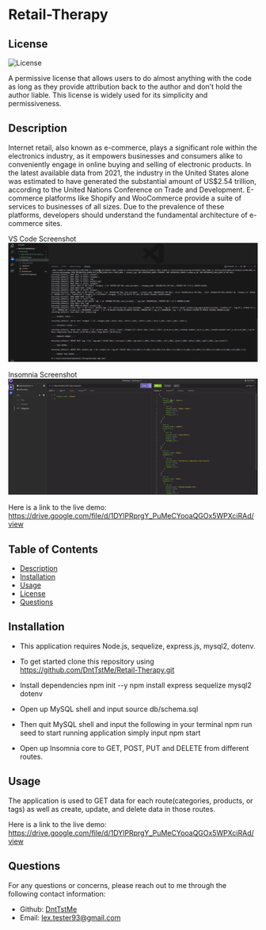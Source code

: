 # Retail-Therapy

## License
![License](https://img.shields.io/badge/license-MIT%20License-brightgreen)

A permissive license that allows users to do almost anything with the code as long as they provide attribution back to the author and don’t hold the author liable. This license is widely used for its simplicity and permissiveness.

## Description
Internet retail, also known as e-commerce, plays a significant role within the electronics industry, as it empowers businesses and consumers alike to conveniently engage in online buying and selling of electronic products. In the latest available data from 2021, the industry in the United States alone was estimated to have generated the substantial amount of US$2.54 trillion, according to the United Nations Conference on Trade and Development. E-commerce platforms like Shopify and WooCommerce provide a suite of services to businesses of all sizes. Due to the prevalence of these platforms, developers should understand the fundamental architecture of e-commerce sites.


VS Code Screenshot
![Alt text](image.png)

Insomnia Screenshot
![Alt text](image-1.png)


Here is a link to the live demo: 
https://drive.google.com/file/d/1DYlPRprgY_PuMeCYooaQGOx5WPXciRAd/view




## Table of Contents
- [Description](#description)
- [Installation](#installation)
- [Usage](#usage)
- [License](#license)
- [Questions](#questions)

## Installation
- This application requires Node.js, sequelize, express.js, mysql2, dotenv.

- To get started clone this repository using
https://github.com/DntTstMe/Retail-Therapy.git


- Install dependencies
npm init --y
npm install express sequelize mysql2 dotenv

- Open up MySQL shell and input
source db/schema.sql

- Then quit MySQL shell and input the following in your terminal
npm run seed
to start running application simply input
npm start

- Open up Insomnia core to GET, POST, PUT and DELETE from different routes.

## Usage
The application is used to GET data for each route(categories, products, or tags) as well as create, update, and delete data in those routes.


Here is a link to the live demo: 
https://drive.google.com/file/d/1DYlPRprgY_PuMeCYooaQGOx5WPXciRAd/view


## Questions
For any questions or concerns, please reach out to me through the following contact information:

- Github: [DntTstMe](https://github.com/DntTstMe)
- Email: lex.tester93@gmail.com